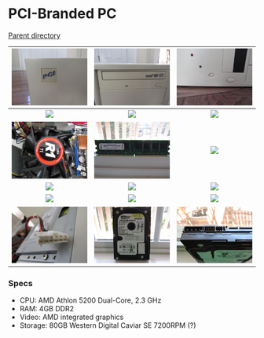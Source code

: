 # PCI-Branded PC
[Parent directory](../index.md)

| ![](IMG_0269.JPG) | ![](IMG_0270.JPG) | ![](IMG_0271.JPG)
|:---:|:---:|:---:|
| ![](IMG_0272.JPG) | ![](IMG_0273.JPG) | ![](IMG_0274.JPG)
| ![](IMG_0275.JPG) | ![](IMG_0276.JPG) | ![](IMG_0277.JPG)
| ![](IMG_0278.JPG) | ![](IMG_0279.JPG) | ![](IMG_0280.JPG)
| ![](IMG_0281.JPG) | ![](IMG_0282.JPG) | ![](IMG_0283.JPG)
| ![](IMG_0284.JPG) | ![](IMG_0285.JPG) | ![](IMG_0286.JPG)

### Specs

* CPU: AMD Athlon 5200 Dual-Core, 2.3 GHz
* RAM: 4GB DDR2
* Video: AMD integrated graphics
* Storage: 80GB Western Digital Caviar SE 7200RPM (?)
